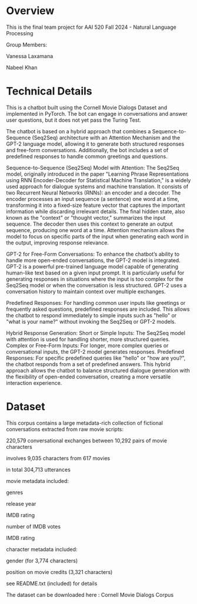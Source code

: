 # Overview
This is the final team project for AAI 520 Fall 2024 - Natural Language Processing

Group Members:

Vanessa Laxamana

Nabeel Khan

# Technical Details

This is a chatbot built using the Cornell Movie Dialogs Dataset and implemented in PyTorch. The bot can engage in conversations and answer user questions, but it does not yet pass the Turing Test.

The chatbot is based on a hybrid approach that combines a Sequence-to-Sequence (Seq2Seq) architecture with an Attention Mechanism and the GPT-2 language model, allowing it to generate both structured responses and free-form conversations. Additionally, the bot includes a set of predefined responses to handle common greetings and questions.

Sequence-to-Sequence (Seq2Seq) Model with Attention:
The Seq2Seq model, originally introduced in the paper "Learning Phrase Representations using RNN Encoder-Decoder for Statistical Machine Translation," is a widely used approach for dialogue systems and machine translation. It consists of two Recurrent Neural Networks (RNNs): an encoder and a decoder. The encoder processes an input sequence (a sentence) one word at a time, transforming it into a fixed-size feature vector that captures the important information while discarding irrelevant details. The final hidden state, also known as the "context" or "thought vector," summarizes the input sequence. The decoder then uses this context to generate an output sequence, producing one word at a time. Attention mechanism allows the model to focus on specific parts of the input when generating each word in the output, improving response relevance.

GPT-2 for Free-Form Conversations:
To enhance the chatbot’s ability to handle more open-ended conversations, the GPT-2 model is integrated. GPT-2 is a powerful pre-trained language model capable of generating human-like text based on a given input prompt. It is particularly useful for generating responses in situations where the input is too complex for the Seq2Seq model or when the conversation is less structured. GPT-2 uses a conversation history to maintain context over multiple exchanges.

Predefined Responses:
For handling common user inputs like greetings or frequently asked questions, predefined responses are included. This allows the chatbot to respond immediately to simple inputs such as "hello" or "what is your name?" without invoking the Seq2Seq or GPT-2 models.

Hybrid Response Generation:
Short or Simple Inputs: The Seq2Seq model with attention is used for handling shorter, more structured queries.
Complex or Free-Form Inputs: For longer, more complex queries or conversational inputs, the GPT-2 model generates responses.
Predefined Responses: For specific predefined queries like "hello" or "how are you?", the chatbot responds from a set of predefined answers.
This hybrid approach allows the chatbot to balance structured dialogue generation with the flexibility of open-ended conversation, creating a more versatile interaction experience.

# Dataset 

This corpus contains a large metadata-rich collection of fictional conversations extracted from raw movie scripts:

220,579 conversational exchanges between 10,292 pairs of movie characters

involves 9,035 characters from 617 movies

in total 304,713 utterances

movie metadata included:

genres

release year

IMDB rating

number of IMDB votes

IMDB rating

character metadata included:

gender (for 3,774 characters)

position on movie credits (3,321 characters)

see README.txt (included) for details

The dataset can be downloaded here : Cornell Movie Dialogs Corpus





